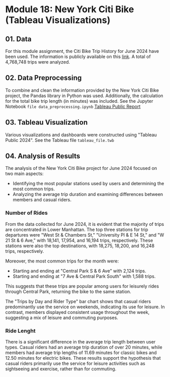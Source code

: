 # Module 18: New York Citi Bike (Tableau Visualizations)

## 01. Data

For this module assignment, the Citi Bike Trip History for June 2024 have been used. The information is publicly available on this [link](https://s3.amazonaws.com/tripdata/index.html). A total of 4,768,748 trips were analyzed.

## 02. Data Preprocessing

To combine and clean the information provided by the New York Citi Bike project, the Pandas library in Python was used. Additionally, the calculation for the total bike trip length (in minutes) was included. See the Jupyter Notebook `file data_preprocessing.ipynb` [Tableau Public Report](https://public.tableau.com/app/profile/daniel.usuga/viz/tableau_file_17216437472030/Map-StartStations)

## 03. Tableau Visualization

Various visualizations and dashboards were constructed using "Tableau Public 2024". See the Tableau file `tableau_file.twb`

## 04. Analysis of Results

The analysis of the New York Citi Bike project for June 2024 focused on two main aspects:
- Identifying the most popular stations used by users and determining the most common trips.
- Analyzing the average trip duration and examining differences between members and casual riders.

### Number of Rides

From the data collected for June 2024, it is evident that the majority of trips are concentrated in Lower Manhattan. The top three stations for trip departures were "West St & Chambers St," "University Pl & E 14 St," and "W 21 St & 6 Ave," with 18,141, 17,954, and 16,194 trips, respectively. These stations were also the top destinations, with 18,275, 18,200, and 16,248 trips, respectively.

Moreover, the most common trips for the month were:
- Starting and ending at "Central Park S & 6 Ave" with 2,124 trips.
- Starting and ending at "7 Ave & Central Park South" with 1,588 trips.

This suggests that these trips are popular among users for leisurely rides through Central Park, returning the bike to the same station.

The "Trips by Day and Rider Type" bar chart shows that casual riders predominantly use the service on weekends, indicating its use for leisure. In contrast, members displayed consistent usage throughout the week, suggesting a mix of leisure and commuting purposes.

### Ride Lenght

There is a significant difference in the average trip length between user types. Casual riders had an average trip duration of over 20 minutes, while members had average trip lengths of 11.69 minutes for classic bikes and 12.50 minutes for electric bikes. These results support the hypothesis that casual riders primarily use the service for leisure activities such as sightseeing and exercise, rather than for commuting.